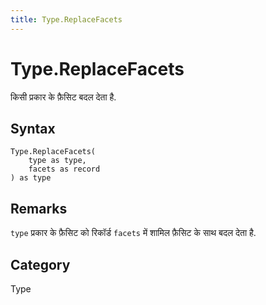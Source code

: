 ```yaml
---
title: Type.ReplaceFacets
---
```


# Type.ReplaceFacets


किसी प्रकार के फ़ैसिट बदल देता है.


## Syntax

```powerquery
Type.ReplaceFacets(
    type as type,
    facets as record
) as type
```


## Remarks

<code>type</code> प्रकार के फ़ैसिट को रिकॉर्ड <code>facets</code> में शामिल फ़ैसिट के साथ बदल देता है.



## Category
Type
